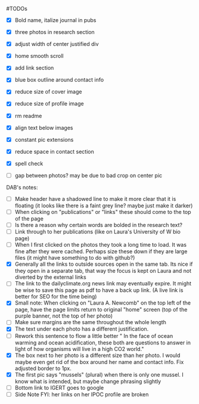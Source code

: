 #TODOs

 - [x] Bold name, italize journal in pubs
 - [x] three photos in research section
 - [x] adjust width of center justified div
 - [x] home smooth scroll
 - [x] add link section
 - [x] blue box outline around contact info
 - [x] reduce size of cover image
 - [x] reduce size of profile image
 - [x] rm readme
 - [x] align text below images
 - [x] constant pic extensions
 - [x] reduce space in contact section
 - [x] spell check
 - [ ] gap between photos? may be due to bad crop on center pic



 DAB's notes:
 - [ ] Make header have a shadowed line to make it more clear that it is floating (it looks like there is a faint grey line? maybe just make it darker)
 - [ ] When clicking on "publications" or "links" these should come to the top of the page
 - [ ] Is there a reason why certain words are bolded in the research text?
 - [ ] Link through to her publications (like on Laura's University of W bio page)
 - [ ] When I first clicked on the photos they took a long time to load. It was fine after they were cached. Perhaps size these down if they are large files (it might have something to do with github?)
 - [x] Generally all the links to outside sources open in the same tab. Its nice if they open in a separate tab, that way the focus is kept on Laura and not diverted by the external links
 - [ ] The link to the dailyclimate.org news link may eventually expire. It might be wise to save this page as pdf to have a back up link. (A live link is better for SEO for the time being)
 - [x] Small note: When clicking on "Laura A. Newcomb" on the top left of the page, have the page limits return to original "home" screen (top of the purple banner, not the top of her photo)
 - [ ] Make sure margins are the same throughout the whole length
 - [x] The text under each photo has a different justification.
 - [ ] Rework this sentence to flow a little better " In the face of ocean warming and ocean acidification, these both are questions to answer in light of how organisms will live in a high CO2 world."
 - [x] The box next to her photo is a different size than her photo. I would maybe even get rid of the box around her name and contact info. Fix adjusted border to 1px.
 - [x] The first pic says "mussels" (plural) when there is only one mussel. I know what is intended, but maybe change phrasing slightly
 - [ ] Bottom link to IGERT goes to google
 - [ ] Side Note FYI: her links on her IPOC profile are broken
